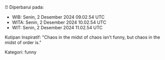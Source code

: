 ⏰ Diperbarui pada:
- WIB: Senin, 2 Desember 2024 09.02.54 UTC
- WITA: Senin, 2 Desember 2024 10.02.54 UTC
- WIT: Senin, 2 Desember 2024 11.02.54 UTC

Kutipan Inspiratif:
"Chaos in the midst of chaos isn't funny, but chaos in the midst of order is."


Kategori: funny


